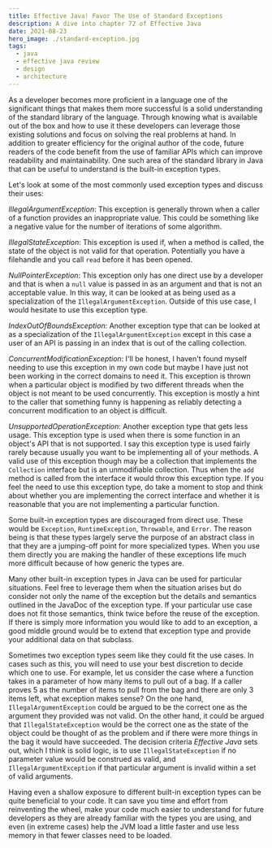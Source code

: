 ```yaml
---
title: Effective Java! Favor The Use of Standard Exceptions
description: A dive into chapter 72 of Effective Java
date: 2021-08-23
hero_image: ./standard-exception.jpg
tags:
  - java
  - effective java review
  - design
  - architecture
---
```


 As a developer becomes more proficient in a language one of the significant things that makes them more successful is a solid understanding of the standard library of the language. Through knowing what is available out of the box and how to use it these developers can leverage those existing solutions and focus on solving the real problems at hand. In addition to greater efficiency for the original author of the code, future readers of the code benefit from the use of familiar APIs which can improve readability and maintainability. One such area of the standard library in Java that can be useful to understand is the built-in exception types. 

Let's look at some of the most commonly used exception types and discuss their uses:

_IllegalArgumentException_: This exception is generally thrown when a caller of a function provides an inappropriate value. This could be something like a negative value for the number of iterations of some algorithm.

_IllegalStateException_: This exception is used if, when a method is called, the state of the object is not valid for that operation. Potentially you have a filehandle  and you call `read` before it has been opened. 

_NullPointerException_: This exception only has one direct use by a developer and that is when a `null` value is passed in as an argument and that is not an acceptable value. In this way, it can be looked at as being used as a specialization of the `IllegalArgumentException`. Outside of this use case, I would hesitate to use this exception type.

_IndexOutOfBoundsException_: Another exception type that can be looked at as a specialization of the `IllegalArgumentException` except in this case a user of an API is passing in an index that is out of the calling collection.

_ConcurrentModificationException_: I'll be honest, I haven't found myself needing to use this exception in my own code but maybe I have just not been working in the correct domains to need it. This exception is thrown when a particular object is modified by two different threads when the object is not meant to be used concurrently. This exception is mostly a hint to the caller that something funny is happening as reliably detecting a concurrent modification to an object is difficult. 

_UnsupportedOperationException_: Another exception type that gets less usage. This exception type is used when there is some function in an object's API that is not supported. I say this exception type is used fairly rarely because usually you want to be implementing all of your methods. A valid use of this exception though may be a collection that implements the `Collection` interface but is an unmodifiable collection. Thus when the `add` method is called from the interface it would throw this exception type. If you feel the need to use this exception type, do take a moment to stop and think about whether you are implementing the correct interface and whether it is reasonable that you are not implementing a particular function. 

Some built-in exception types are discouraged from direct use. These would be `Exception`, `RuntimeException`, `Throwable`, and `Error`. The reason being is that these types largely serve the purpose of an abstract class in that they are a jumping-off point for more specialized types. When you use them directly you are making the handler of these exceptions life much more difficult because of how generic the types are. 

Many other built-in exception types in Java can be used for particular situations. Feel free to leverage them when the situation arises but do consider not only the name of the exception but the details and semantics outlined in the JavaDoc of the exception type. If your particular use case does not fit those semantics, think twice before the reuse of the exception. If there is simply more information you would like to add to an exception, a good middle ground would be to extend that exception type and provide your additional data on that subclass. 

Sometimes two exception types seem like they could fit the use cases. In cases such as this, you will need to use your best discretion to decide which one to use. For example, let us consider the case where a function takes in a parameter of how many items to pull out of a bag. If a caller proves 5 as the number of items to pull from the bag and there are only 3 items left, what exception makes sense? On the one hand, `IllegalArgumentException` could be argued to be the correct one as the argument they provided was not valid. On the other hand, it could be argued that `IllegalStateException` would be the correct one as the state of the object could be thought of as the problem and if there were more things in the bag it would have succeeded. The decision criteria _Effective Java_ sets out, which I think is solid logic, is to use `IllegalStateException` if no parameter value would be construed as valid, and `IllegalArgumentException` if that particular argument is invalid within a set of valid arguments.

Having even a shallow exposure to different built-in exception types can be quite beneficial to your code. It can save you time and effort from reinventing the wheel, make your code much easier to understand for future developers as they are already familiar with the types you are using, and even (in extreme cases) help the JVM load a little faster and use less memory in that fewer classes need to be loaded.